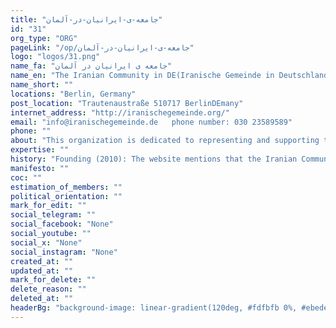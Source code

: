 ```yaml
---
title: "جامعه-ی-ایرانیان-در-آلمان"
id: "31"
org_type: "ORG"
pageLink: "/op/جامعه-ی-ایرانیان-در-آلمان"
logo: "logos/31.png"
name_fa: "جامعه ی ایرانیان در آلمان"
name_en: "The Iranian Community in DE(Iranische Gemeinde in Deutschland e.V.)"
name_short: ""
locations: "Berlin, Germany"
post_location: "Trautenaustraße 510717 BerlinDEmany"
internet_address: "http://iranischegemeinde.org/"
email: "info@iranischegemeinde.de   phone number: 030 23589589"
phone: ""
about: "This organization is dedicated to representing and supporting the interests of Iranians living in DEmany."
expertise: ""
history: "Founding (2010): The website mentions that the Iranian Community in DE(IGD) was founded on November 27, 2010, in the Schöneberg Town Hall as an independent, non-partisan, and secular association."
manifesto: ""
coc: ""
estimation_of_members: ""
political_orientation: ""
mark_for_edit: ""
social_telegram: ""
social_facebook: "None"
social_youtube: ""
social_x: "None"
social_instagram: "None"
created_at: ""
updated_at: ""
mark_for_delete: ""
delete_reason: ""
deleted_at: ""
headerBg: "background-image: linear-gradient(120deg, #fdfbfb 0%, #ebedee 100%);"
---
```

